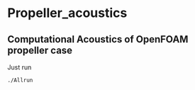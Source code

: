 # Propeller_acoustics
## Computational Acoustics of  OpenFOAM propeller case

Just run 
```
./Allrun

```
